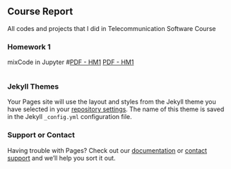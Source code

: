 ## Course Report

All codes and projects that I did in Telecommunication Software Course

### Homework 1

mixCode in Jupyter
#[PDF - HM1](https://github.com/Chevere4E/HW1)
[PDF - HM1](https://github.com/Chevere4E/HW1)


```markdown
```





### Jekyll Themes

Your Pages site will use the layout and styles from the Jekyll theme you have selected in your [repository settings](https://github.com/Chevere4E/RAE411/settings). The name of this theme is saved in the Jekyll `_config.yml` configuration file.

### Support or Contact

Having trouble with Pages? Check out our [documentation](https://help.github.com/categories/github-pages-basics/) or [contact support](https://github.com/contact) and we’ll help you sort it out.
